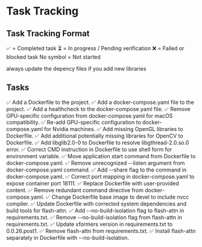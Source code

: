 # Task Tracking

## Task Tracking Format
✅ = Completed task
⏳ = In progress / Pending verification
❌ = Failed or blocked task
No symbol = Not started

always update the depency files if you add new libraries

## Tasks

✅ Add a Dockerfile to the project.
✅ Add a docker-compose.yaml file to the project.
✅ Add a healthcheck to the docker-compose.yaml file.
✅ Remove GPU-specific configuration from docker-compose.yaml for macOS compatibility.
✅ Re-add GPU-specific configuration to docker-compose.yaml for Nvidia machines.
✅ Add missing OpenGL libraries to Dockerfile.
✅ Add additional potentially missing libraries for OpenCV to Dockerfile.
✅ Add libglib2.0-0 to Dockerfile to resolve libgthread-2.0.so.0 error.
✅ Correct CMD instruction in Dockerfile to use shell form for environment variable.
✅ Move application start command from Dockerfile to docker-compose.yaml.
✅ Remove unrecognized --listen argument from docker-compose.yaml command.
✅ Add --share flag to the command in docker-compose.yaml.
✅ Correct port mapping in docker-compose.yaml to expose container port 18111.
✅ Replace Dockerfile with user-provided content.
✅ Remove redundant command directive from docker-compose.yaml.
✅ Change Dockerfile base image to devel to include nvcc compiler.
✅ Update Dockerfile with corrected system dependencies and build tools for flash-attn.
✅ Add --no-build-isolation flag to flash-attn in requirements.txt.
✅ Remove --no-build-isolation flag from flash-attn in requirements.txt.
✅ Update xformers version in requirements.txt to 0.0.26.post1.
✅ Remove flash-attn from requirements.txt.
✅ Install flash-attn separately in Dockerfile with --no-build-isolation.